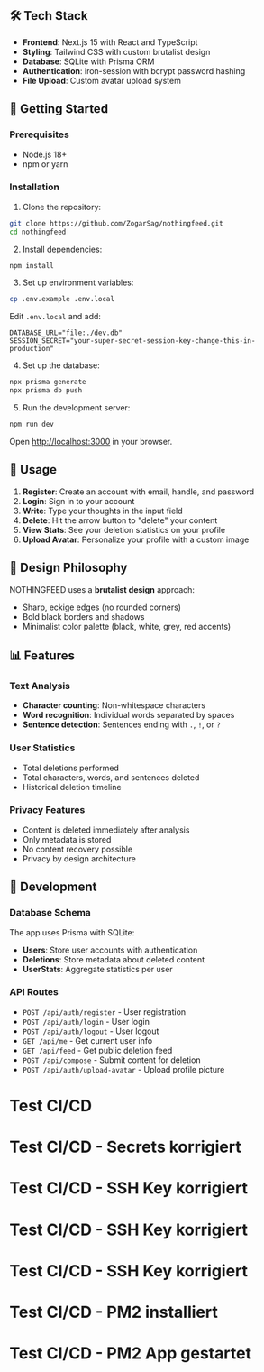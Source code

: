 ## 🛠️ Tech Stack

- **Frontend**: Next.js 15 with React and TypeScript
- **Styling**: Tailwind CSS with custom brutalist design
- **Database**: SQLite with Prisma ORM
- **Authentication**: iron-session with bcrypt password hashing
- **File Upload**: Custom avatar upload system

## 🚀 Getting Started

### Prerequisites

- Node.js 18+ 
- npm or yarn

### Installation

1. Clone the repository:
```bash
git clone https://github.com/ZogarSag/nothingfeed.git
cd nothingfeed
```

2. Install dependencies:
```bash
npm install
```

3. Set up environment variables:
```bash
cp .env.example .env.local
```

Edit `.env.local` and add:
```env
DATABASE_URL="file:./dev.db"
SESSION_SECRET="your-super-secret-session-key-change-this-in-production"
```

4. Set up the database:
```bash
npx prisma generate
npx prisma db push
```

5. Run the development server:
```bash
npm run dev
```

Open [http://localhost:3000](http://localhost:3000) in your browser.

## 📝 Usage

1. **Register**: Create an account with email, handle, and password
2. **Login**: Sign in to your account
3. **Write**: Type your thoughts in the input field
4. **Delete**: Hit the arrow button to "delete" your content
5. **View Stats**: See your deletion statistics on your profile
6. **Upload Avatar**: Personalize your profile with a custom image

## 🎨 Design Philosophy

NOTHINGFEED uses a **brutalist design** approach:
- Sharp, eckige edges (no rounded corners)
- Bold black borders and shadows
- Minimalist color palette (black, white, grey, red accents)

## 📊 Features

### Text Analysis
- **Character counting**: Non-whitespace characters
- **Word recognition**: Individual words separated by spaces
- **Sentence detection**: Sentences ending with `.`, `!`, or `?`

### User Statistics
- Total deletions performed
- Total characters, words, and sentences deleted
- Historical deletion timeline

### Privacy Features
- Content is deleted immediately after analysis
- Only metadata is stored
- No content recovery possible
- Privacy by design architecture

## 🔧 Development

### Database Schema

The app uses Prisma with SQLite:

- **Users**: Store user accounts with authentication
- **Deletions**: Store metadata about deleted content
- **UserStats**: Aggregate statistics per user

### API Routes

- `POST /api/auth/register` - User registration
- `POST /api/auth/login` - User login
- `POST /api/auth/logout` - User logout
- `GET /api/me` - Get current user info
- `GET /api/feed` - Get public deletion feed
- `POST /api/compose` - Submit content for deletion
- `POST /api/auth/upload-avatar` - Upload profile picture
# Test CI/CD
# Test CI/CD - Secrets korrigiert
# Test CI/CD - SSH Key korrigiert
# Test CI/CD - SSH Key korrigiert
# Test CI/CD - SSH Key korrigiert
# Test CI/CD - PM2 installiert
# Test CI/CD - PM2 App gestartet
